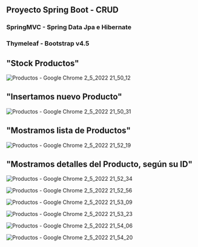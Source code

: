 
## Proyecto Spring Boot - CRUD
### SpringMVC - Spring Data Jpa e Hibernate
### Thymeleaf - Bootstrap v4.5

##
## "Stock Productos"

![Productos - Google Chrome 2_5_2022 21_50_12](https://user-images.githubusercontent.com/88462536/166392517-afa55751-9038-4b94-81e8-5112ec79985a.png)

##
## "Insertamos nuevo Producto"

![Productos - Google Chrome 2_5_2022 21_50_31](https://user-images.githubusercontent.com/88462536/166392533-c775d90d-92bf-4ef0-aa5a-55e56f875035.png)

##
## "Mostramos lista de Productos"

![Productos - Google Chrome 2_5_2022 21_52_19](https://user-images.githubusercontent.com/88462536/166392561-2f4e4305-143e-48aa-96ce-4cb58332979e.png)

##
## "Mostramos detalles del Producto, según su ID"

![Productos - Google Chrome 2_5_2022 21_52_34](https://user-images.githubusercontent.com/88462536/166392571-1f81e84e-9831-470b-b575-dde9e2d003de.png)


![Productos - Google Chrome 2_5_2022 21_52_56](https://user-images.githubusercontent.com/88462536/166392588-f8d6195a-fbf6-47cf-b018-ab7117d9b874.png)


![Productos - Google Chrome 2_5_2022 21_53_09](https://user-images.githubusercontent.com/88462536/166392593-cc8b402e-a66a-48f7-bb25-55c7a4186b1e.png)


![Productos - Google Chrome 2_5_2022 21_53_23](https://user-images.githubusercontent.com/88462536/166392625-878f49c4-bc53-4d0d-98ca-1a15791d6c9f.png)


![Productos - Google Chrome 2_5_2022 21_54_06](https://user-images.githubusercontent.com/88462536/166392650-e26f1373-6401-4f0d-bf04-9519a548f04d.png)

![Productos - Google Chrome 2_5_2022 21_54_20](https://user-images.githubusercontent.com/88462536/166392667-9748432e-8cd2-43fc-a23c-049202263296.png)


